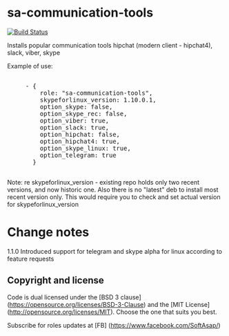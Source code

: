 sa-communication-tools
======================

[![Build Status](https://travis-ci.org/softasap/sa-communication-tools.svg?branch=master)](https://travis-ci.org/softasap/sa-communication-tools)

Installs popular communication tools hipchat (modern client - hipchat4), slack, viber, skype


Example of use:

<pre>

     - {
         role: "sa-communication-tools",
         skypeforlinux_version: 1.10.0.1,
         option_skype: false,
         option_skype_rec: false,
         option_viber: true,
         option_slack: true,
         option_hipchat: false,
         option_hipchat4: true,         
         option_skype_linux: true,
         option_telegram: true
       }

</pre>


Note: re skypeforlinux_version  - existing repo holds only two recent versions, and now historic one. Also there is no "latest" deb to install most recent version only.
This would require you to check and set actual version for skypeforlinux_version



# Change notes

1.1.0 Introduced support for telegram and skype alpha for linux according to feature requests


Copyright and license
---------------------

Code is dual licensed under the [BSD 3 clause] (https://opensource.org/licenses/BSD-3-Clause) and the [MIT License] (http://opensource.org/licenses/MIT). Choose the one that suits you best.

Subscribe for roles updates at [FB] (https://www.facebook.com/SoftAsap/)
